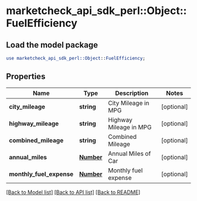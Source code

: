 # marketcheck_api_sdk_perl::Object::FuelEfficiency

## Load the model package
```perl
use marketcheck_api_sdk_perl::Object::FuelEfficiency;
```

## Properties
Name | Type | Description | Notes
------------ | ------------- | ------------- | -------------
**city_mileage** | **string** | City Mileage in MPG | [optional] 
**highway_mileage** | **string** | Highway Mileage in MPG | [optional] 
**combined_mileage** | **string** | Combined Mileage | [optional] 
**annual_miles** | [**Number**](Number.md) | Annual Miles of Car | [optional] 
**monthly_fuel_expense** | [**Number**](Number.md) | Monthly fuel expense | [optional] 

[[Back to Model list]](../README.md#documentation-for-models) [[Back to API list]](../README.md#documentation-for-api-endpoints) [[Back to README]](../README.md)


